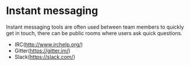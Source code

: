 # Instant messaging

Instant messaging tools are often used between team members to quickly get in touch, there can be public rooms where
 users ask quick questions.

* IRC(http://www.irchelp.org/)
* Gitter(https://gitter.im/)
* Slack(https://slack.com/)
